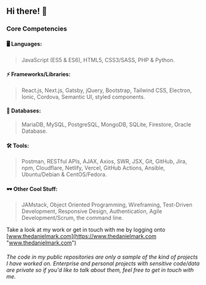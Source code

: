 ## Hi there! 👋

<!-- I&apos;m a software engineer with over 4 years of professional experience plus another 5 years of tinkering with code and trying to build something cool (ergo projects that I hope no one will ever see again xD). I focus on Enterprise Systems, Cloud Computing and Highly Scalable Web Applications. I currently work at [@Stratforge](https://github.com/stratforge) - a deep tech start-up based out of Chennai, India. -->

<!-- Oh and I also own an internet company called [MixSpace Internet Services](https://mixspace.io) which I founded back in December 2019 and help run a technical club named [Pattarai](http://pattarai.in "www.pattarai.in") in college. -->

### Core Competencies
#### 🖥️ Languages:
>JavaScript (ES5 & ES6), HTML5, CSS3/SASS, PHP & Python.

#### ⚡ Frameworks/Libraries:
> React.js, Next.js, Gatsby, jQuery, Bootstrap, Tailwind CSS, Electron, Ionic, Cordova, Semantic UI, styled components.

#### 💾 Databases:
>MariaDB, MySQL, PostgreSQL, MongoDB, SQLite, Firestore, Oracle Database.

#### 🛠️ Tools:
>Postman, RESTful APIs, AJAX, Axios, SWR, JSX, Git, GitHub, Jira, npm, Cloudflare, Netlify, Vercel, GitHub Actions, Ansible, Ubuntu/Debian & CentOS/Fedora.

#### 🕶️ Other Cool Stuff:
>JAMstack, Object Oriented Programming, Wireframing, Test-Driven Development, Responsive Design, Authentication, Agile Development/Scrum, the command line.

Take a look at my work or get in touch with me by logging onto [www.thedanielmark.com](https://www.thedanielmark.com "www.thedanielmark.com")

###### The code in my public repositories are only a sample of the kind of projects I have worked on. Enterprise and personal projects with sensitive code/data are private so if you'd like to talk about them, feel free to get in touch with me.
